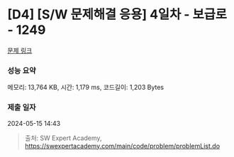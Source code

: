 # [D4] [S/W 문제해결 응용] 4일차 - 보급로 - 1249 

[문제 링크](https://swexpertacademy.com/main/code/problem/problemDetail.do?contestProbId=AV15QRX6APsCFAYD) 

### 성능 요약

메모리: 13,764 KB, 시간: 1,179 ms, 코드길이: 1,203 Bytes

### 제출 일자

2024-05-15 14:43



> 출처: SW Expert Academy, https://swexpertacademy.com/main/code/problem/problemList.do